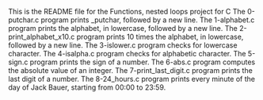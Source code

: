 This is the README file for the Functions, nested loops project for C
The 0-putchar.c program prints _putchar, followed by a new line.
The 1-alphabet.c program prints  the alphabet, in lowercase, followed by a new line.
The 2-print_alphabet_x10.c program prints 10 times the alphabet, in lowercase, followed by a new line.
The 3-islower.c program checks for lowercase character.
The 4-isalpha.c program checks for alphabetic character.
The 5-sign.c program  prints the sign of a number.
The 6-abs.c program computes the absolute value of an integer.
The 7-print_last_digit.c program prints the last digit of a number.
The 8-24_hours.c program prints every minute of the day of Jack Bauer, starting from 00:00 to 23:59.
